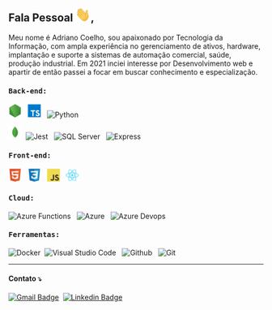 ## Fala Pessoal <img src="https://raw.githubusercontent.com/ABSphreak/ABSphreak/master/gifs/Hi.gif" width="30">, 
Meu nome é Adriano Coelho,
sou apaixonado por Tecnologia da Informação, com ampla experiência no gerenciamento de ativos, hardware, implantação e suporte a sistemas de automação comercial, saúde, produção industrial. Em 2021 inciei interesse por Desenvolvimento web e apartir de então passei a focar em buscar conhecimento e especialização.

#### <kbd>Back-end:</kbd><br>
<img height="26" title="NodeJS" alt="NodeJS" src="https://raw.githubusercontent.com/devicons/devicon/master/icons/nodejs/nodejs-original.svg"> &nbsp;
<img height="26" title="Typescript" alt="Typescript" src="https://raw.githubusercontent.com/devicons/devicon/master/icons/typescript/typescript-original.svg"> &nbsp;
<img height="26" title="Python" alt="Python" src="https://cdn.jsdelivr.net/gh/devicons/devicon/icons/python/python-original.svg"> &nbsp;

<img height="26" title="MongoDB" alt="MongoDB" src="https://raw.githubusercontent.com/devicons/devicon/master/icons/mongodb/mongodb-original.svg">&nbsp;
<img height="26" title="Jest" alt="Jest" src="https://cdn.freebiesupply.com/logos/large/2x/jest-logo-png-transparent.png"> &nbsp;
<img height="26" title="SQL Server" alt="SQL Server" src="https://img.icons8.com/color/480/microsoft-sql-server.png"> &nbsp;
<img height="26" title="Express" alt="Express" src="https://external-content.duckduckgo.com/iu/?u=https%3A%2F%2Fdzone.com%2Fstorage%2Ftemp%2F8229324-expressjs-logo.png&f=1&nofb=1">&nbsp;

####  <kbd>Front-end:</kbd><br>
<img height="26" title="HTML" alt="HTML" src="https://raw.githubusercontent.com/devicons/devicon/master/icons/html5/html5-original.svg"> &nbsp;
<img height="26" title="CSS" alt="CSS" src="https://raw.githubusercontent.com/devicons/devicon/master/icons/css3/css3-original.svg"> &nbsp;
<img height="26" title="Javascript" alt="Javascript" src="https://raw.githubusercontent.com/devicons/devicon/master/icons/javascript/javascript-original.svg"> &nbsp;
<img height="26" title="React / React Native" alt="React / React Native" src="https://raw.githubusercontent.com/devicons/devicon/master/icons/react/react-original.svg"> &nbsp;

#### <kbd>Cloud:</kbd><br>
<img height="26" title="Azure Functions" alt="Azure Functions" src="https://mattruma.com/wp-content/uploads/2020/04/AzureFunctions.png"> &nbsp;
<img height="26" title="Azure" alt="Azure" src="https://cdn.jsdelivr.net/gh/devicons/devicon/icons/azure/azure-original.svg"> &nbsp;
<img height="26" title="Azure Devops" alt="Azure Devops" src="https://cdn.iconscout.com/icon/free/png-256/azure-devops-3628645-3029870.png"> &nbsp;

#### <kbd>Ferramentas:</kbd><br>
<img height="26" title="Docker" alt="Docker" src="https://cdn.jsdelivr.net/gh/devicons/devicon/icons/docker/docker-original.svg">&nbsp;
<img height="26" title="Visual Studio Code" alt="Visual Studio Code" src="https://cdn.jsdelivr.net/gh/devicons/devicon/icons/vscode/vscode-original.svg"> &nbsp;
<img height="26" title="Github" alt="Github" src="https://cdn.jsdelivr.net/gh/devicons/devicon/icons/github/github-original.svg"> &nbsp;
<img height="26" title="Git" alt="Git" src="https://cdn.jsdelivr.net/gh/devicons/devicon/icons/git/git-original.svg"> &nbsp;

<hr>

#### Contato ⤵️
[![Gmail Badge](https://img.shields.io/badge/GMAIL-%23DC322F.svg?&style=for-the-badge&logo=gmail&logoColor=white)](mailto:adrianosolid@gmail.com)&nbsp;
[![Linkedin Badge](https://img.shields.io/badge/linkedin%20-%230077B5.svg?&style=for-the-badge&logo=linkedin&logoColor=white)](https://www.linkedin.com/in/adriano-ara%C3%BAjo-co%C3%AAlho-a9020547/)

